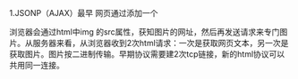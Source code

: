 1.JSONP（AJAX）最早
  网页通过添加一个<script>元素，向服务器请求JSON数据，这种做法不受同源政策限制；服务器收到请求后，将数据放在一个指定名字的回调函数里传回来。
  注意点：1.只支持get方法 2.调用失败没有状态码提示 3.存在安全隐患
  只要你请求的地址符合你的cookie的域名策略(cookie的domain属性)，那jsonp请求就会带上cookie
  支持跨域的三个标签：img、script、link

2.WebSocket (AJAX)
  WebSocket是一种通信协议，使用ws://（非加密）和wss://（加密）作为协议前缀。
  该协议不实行同源政策，只要服务器支持，就可以通过它进行跨源通信。
  WebSocket根本不附属于同源策略，而且它本身就有意被设计成可以跨域的一个手段。
  由于历史原因，跨域检测一直是由浏览器端来做，但是WebSocket出现以后，
  对于WebSocket的跨域检测工作就交给了服务端，
  浏览器仍然会带上一个Origin跨域请求头，服务端则根据这个请求头判断此次跨域WebSocket请求是否合法


3.CORS (AJAX) 常用
  浏览器端发送：Origin字段;  
  跨域默认不携带cookie;   xhr.withCredentials = true  Access-Control-Allow-Credentials=true
  如果要发送Cookie，服务器Access-Control-Allow-Origin就不能设为星号，必须指定明确的、与请求网页一致的域名。同时，Cookie依然遵循同源政策，只有用服务器域名设置的Cookie才会上传，其他域名的Cookie并不会上传。
  
  简单请求+非简单请求
  非简单请求需要前端预检，浏览器主动发出OPTIONS请求 
  Access-Control-Request-Method Access-Control-Request-Headers
  一旦服务器通过了"预检"请求，以后每次浏览器正常的CORS请求，就都跟简单请求一样，会有一个Origin头信息字段。服务器的回应，也都会有一个Access-Control-Allow-Origin头信息字段。

  低版本的浏览器，还是会先发送请求，根据服务器是否支持来决定请求状态。

4.http proxy  --webpack-dev-server
  target: 'http://127.0.0.1:3001' //自动加上请求目标
  changeOrigin: true //走代理走跨域，node中间件代理
  ws: true//websocket
  pathReweite: //重写请求路径
  在本地通过nodejs 启动一个微型服务,然后我们先请求我们的微型服务, 微型服务是服务端, 服务端**代我们去请求我们想要的跨域地址, 因为服务端是不受同源策略**的限制的, 具体到开发中,打包工具webpack集成了代理的功能,可以采用配置webpack的方式进行解决, 但是这种仅限于 本地开发期间, 等项目上线时,还是需要另择代理 nginx

5.nginx反向代理 proxy服务器  服务器请求服务器不存在跨域
  server {
    listen 80;
    serveer_name;
    location {
      proxy_pass
      proxy_cookie_demo
      add_header
    }

  }

6.postMessage（跨文档通信API）
  otherWindow.postMessage(message, targetOrigin, [transfer])
  
  localStorage解决跨域问题：postMessage
  postMessage(data,origin) + iframe  / src
  ifram.contentWindow.postMessage(data,origin)
  window.onmessage

7. doucument.domain+ iframe 同一个主域不同子域之间的操作

8. window.name + iframe //location.hash+iframe  
  //A和C同源 A和B不同源
  iframe.src = ''//先把地址重新指向同源中
  iframe.contentWindow.name

9. 修改host文件

cookie：
1.特定域名最多生成20个
2.最大存储4k
3.安全性问题 csrf

会话cookie 和 持久cookie
  会话：max-age expires 退出浏览器自动删除
  持久：存储在硬盘

工作机制：
  设置了过期时间，如果cookie没有过期，关闭浏览器后重新打开 cookie不会销毁，存储在硬盘
  没有设置过期时间，会话结束就是小，存储在内存
  服务器设置set-cookie：id=“123”；domain:"xxx.com";HTTPOnly;samesite;
  domain: Cookie的所属域名为一级域名
  httponly:后台设置通过js脚本将无法读取到cookie信息，document.cookie（避免xss攻击）
  samesite:后台设置是否携带第三方cookie，三个值：strict，lax，none （csrf已死）
      strict：完全禁止第三方 Cookie，跨站点时都不会发送 Cookie， URL与请求目标一致，才会带上 Cookie。
      lax：get请求可以
      none：网站可以选择显式关闭SameSite属性，将其设为None。不过，前提是必须同时设置Secure属性！
  secure:只能通过https传输
  max-age expires
  signed：是否加密（避免csrf攻击）
  path: 设置路由



跨域（1）两个网页一级域名相同，只是二级域名不同
        浏览器允许通过设置document.domain共享 Cookie。（只适用于 Cookie 和 iframe 窗口）
    （2）服务器设置domain，指定Cookie的所属域名为一级域名：
        Set-Cookie: key=value; domain=.example.com;

cookie：存储会话id sessionID
      如果不支持cookie：在http的header请求头中携带token authorization 

xss
  cookie：HTTPOnly（只能用于http传输，不能被js获取）
  绝大多数集成框架vue、react都可以解决xss攻击，同时也可以配置csp白名单解决

网页安全策略CSP白名单： content-security-policy 
  script-src和object-src是必设的，除非设置了default-src
  connect-src 页面中js能够通过（xhr、websocket）与那些服务器通信
  sript-src 页面能加载哪里的js   (字符串可以作为代码执行)
  frame-src
  font-src
  form-action

前端存储基本都收受同源策略影响
  字符串
    cookie
    localstorage：键值对存储，localStorage.setItem('myName', 'Semlinker')
    seesionsotrage

  indexedDB：对象存储,支持字符串二进制数据
  *webSQL：h5已放弃
  IE: userData,globalStorage

  sessionStorage用于本地存储一个会话（session）中的数据，这些数据只有在同一个会话中的页面才能访问
  并且当会话结束后数据也随之销毁。因此sessionStorage不是一种持久化的本地存储，仅仅是会话级别的存储。只允许同一窗口访问。
  而localStorage用于持久化的本地存储，除非主动删除数据，否则数据是永远不会过期的。同源可以读取并修改localStorage数据。


form表单提交没有跨域问题，form表单是将数据提交给了b页面。a页面并没有读取b页面中的内容。


cdn挂掉了咋办：
<script src="http://cdn.static.runoob.com/libs/jquery/1.10.2/jquery.min.js"></script>
<script>window.jQuery || document.write('<script src="js/vendor/jquery-1.10.2.min.js"><\/script>')</script>

浏览器会通过html中img 的src属性，获知图片的网址，然后再发送请求来专门图片。从服务器来看，从浏览器收到2次html请求：一次是获取网页文本，另一次是获取图片。图片按二进制传输。早期协议需要建2次tcp链接，新的html协议可以共用同一连接。